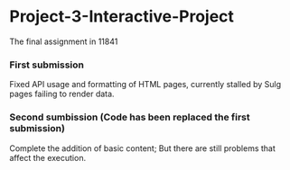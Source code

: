 # Project-3-Interactive-Project
The final assignment in 11841

### First submission
Fixed API usage and formatting of HTML pages, currently stalled by Sulg pages failing to render data.

### Second sumbission (Code has been replaced the first submission)
Complete the addition of basic content; But there are still problems that affect the execution.
